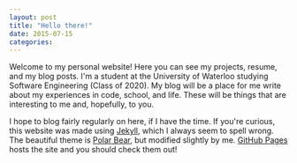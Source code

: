 ```yaml
---
layout: post
title: "Hello there!"
date: 2015-07-15
categories:
---
```


Welcome to my personal website! Here you can see my projects, resume, and my blog posts. I'm a student at the University of Waterloo studying Software Engineering (Class of 2020). My blog will be a place for me write about my experiences in code, school, and life. These will be things that are interesting to me and, hopefully, to you. 

I hope to blog fairly regularly on here, if I have the time. If you're curious, this website was made using [Jekyll](http://jekyllrb.com), which I always seem to spell wrong. The beautiful theme is [Polar Bear](https://github.com/diezcami/polar-bear-theme), but modified slightly by me. [GitHub Pages](https://pages.github.com) hosts the site and you should check them out!

